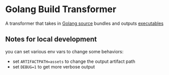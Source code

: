 # Golang Build Transformer

A transformer that takes in [Golang source][golang-source] bundles and outputs [executables][executable]

[golang-source]: https://github.com/product-os/t-golang-source
[executable]: https://github.com/product-os/t-executable


## Notes for local development

you can set various env vars to change some behaviors:

- set `ARTIFACTPATH=assets` to change the output artifact path
- set `DEBUG=1` to get more verbose output
